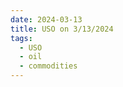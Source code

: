 ```yaml
---
date: 2024-03-13
title: USO on 3/13/2024
tags: 
  - USO
  - oil
  - commodities
---
```

<div class="post">
<snapshot-grid 
    :reports="['2024/03/12/CTA/USO', '2024/03/13/CTA/USO', '2024/03/13/MTP/USO']"
    chart="2024/03/13/Chart/USO"
/>
<p>

</p>
<p>

</p>
</div>